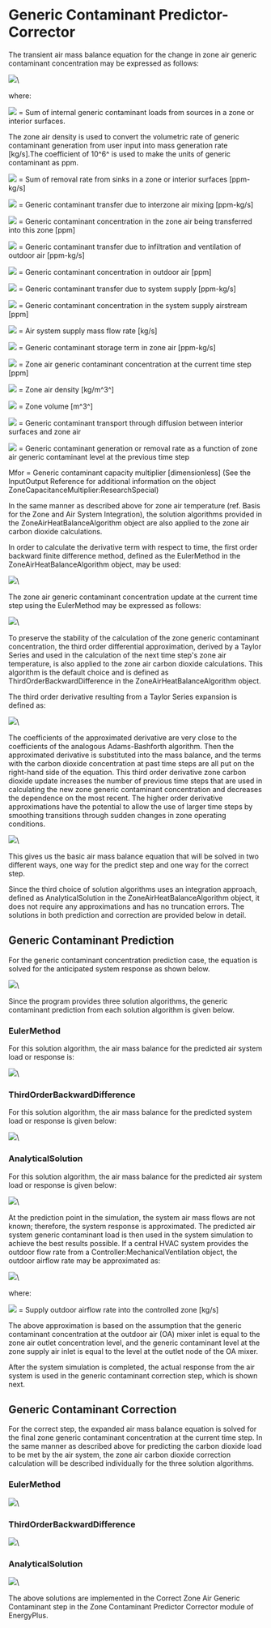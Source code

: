 # Generic Contaminant Predictor-Corrector

The transient air mass balance equation for the change in zone air generic contaminant concentration may be expressed as follows:

![](media/image99.png)\


where:

![](media/image100.png) =  Sum of internal generic contaminant loads from sources in a zone or interior surfaces.

The zone air density is used to convert the volumetric rate of generic contaminant generation from user input into mass generation rate [kg/s].The coefficient of 10^6^ is used to make the units of generic contaminant as ppm.

![](media/image101.png) = Sum of removal rate from sinks in a zone or interior surfaces [ppm-kg/s]

![](media/image102.png)  = Generic contaminant transfer due to interzone air mixing [ppm-kg/s]

![](media/image103.png)  = Generic contaminant concentration in the zone air being transferred into this zone [ppm]

![](media/image104.png)  = Generic contaminant transfer due to infiltration and ventilation of outdoor air [ppm-kg/s]

![](media/image105.png)  = Generic contaminant concentration in outdoor air [ppm]

![](media/image106.png)  = Generic contaminant transfer due to system supply [ppm-kg/s]

![](media/image107.png)  = Generic contaminant concentration in the system supply airstream [ppm]

![](media/image108.png)  = Air system supply mass flow rate [kg/s]

![](media/image109.png) = Generic contaminant storage term in zone air [ppm-kg/s]

![](media/image110.png)  = Zone air generic contaminant concentration at the current time step [ppm]

![](media/image111.png) = Zone air density [kg/m^3^]

![](media/image112.png) = Zone volume [m^3^]

![](media/image113.png) = Generic contaminant transport through diffusion between interior surfaces and zone air

![](media/image114.png) = Generic contaminant generation or removal rate as a function of zone air generic contaminant level at the previous time step

Mfor = Generic contaminant capacity multiplier [dimensionless] (See the InputOutput Reference for additional information on the object ZoneCapacitanceMultiplier:ResearchSpecial)

In the same manner as described above for zone air temperature (ref. Basis for the Zone and Air System Integration), the solution algorithms provided in the ZoneAirHeatBalanceAlgorithm object are also applied to the zone air carbon dioxide calculations.

In order to calculate the derivative term with respect to time, the first order backward finite difference method, defined as the EulerMethod in the ZoneAirHeatBalanceAlgorithm object, may be used:

![](media/image115.png)\


The zone air generic contaminant concentration update at the current time step using the EulerMethod may be expressed as follows:

![](media/image116.png)\


To preserve the stability of the calculation of the zone generic contaminant concentration, the third order differential approximation, derived by a Taylor Series and used in the calculation of the next time step's zone air temperature, is also applied to the zone air carbon dioxide calculations. This algorithm is the default choice and is defined as ThirdOrderBackwardDifference in the ZoneAirHeatBalanceAlgorithm object.

The third order derivative resulting from a Taylor Series expansion is defined as:

![](media/image117.png)\


The coefficients of the approximated derivative are very close to the coefficients of the analogous Adams-Bashforth algorithm. Then the approximated derivative is substituted into the mass balance, and the terms with the carbon dioxide concentration at past time steps are all put on the right-hand side of the equation. This third order derivative zone carbon dioxide update increases the number of previous time steps that are used in calculating the new zone generic contaminant concentration and decreases the dependence on the most recent. The higher order derivative approximations have the potential to allow the use of larger time steps by smoothing transitions through sudden changes in zone operating conditions.

![](media/image118.png)\


This gives us the basic air mass balance equation that will be solved in two different ways, one way for the predict step and one way for the correct step.

Since the third choice of solution algorithms uses an integration approach, defined as AnalyticalSolution in the ZoneAirHeatBalanceAlgorithm object, it does not require any approximations and has no truncation errors. The solutions in both prediction and correction are provided below in detail.

## Generic Contaminant Prediction

For the generic contaminant concentration prediction case, the equation is solved for the anticipated system response as shown below.

![](media/image119.png)\


Since the program provides three solution algorithms, the generic contaminant prediction from each solution algorithm is given below.

### EulerMethod

For this solution algorithm, the air mass balance for the predicted air system load or response is:

![](media/image120.png)\


### ThirdOrderBackwardDifference

For this solution algorithm, the air mass balance for the predicted system load or response is given below:

![](media/image121.png)\


### AnalyticalSolution

For this solution algorithm, the air mass balance for the predicted air system load or response is given below:

![](media/image122.png)\


At the prediction point in the simulation, the system air mass flows are not known; therefore, the system response is approximated. The predicted air system generic contaminant load is then used in the system simulation to achieve the best results possible. If a central HVAC system provides the outdoor flow rate from a Controller:MechanicalVentilation object, the outdoor airflow rate may be approximated as:

![](media/image123.png)\


where:

![](media/image124.png) = Supply outdoor airflow rate into the controlled zone [kg/s]

The above approximation is based on the assumption that the generic contaminant concentration at the outdoor air (OA) mixer inlet is equal to the zone air outlet concentration level, and the generic contaminant level at the zone supply air inlet is equal to the level at the outlet node of the OA mixer.

After the system simulation is completed, the actual response from the air system is used in the generic contaminant correction step, which is shown next.

## Generic Contaminant Correction

For the correct step, the expanded air mass balance equation is solved for the final zone generic contaminant concentration at the current time step. In the same manner as described above for predicting the carbon dioxide load to be met by the air system, the zone air carbon dioxide correction calculation will be described individually for the three solution algorithms.

### EulerMethod

![](media/image125.png)\


### ThirdOrderBackwardDifference

![](media/image126.png)\


### AnalyticalSolution

![](media/image127.png)\


The above solutions are implemented in the Correct Zone Air Generic Contaminant step in the Zone Contaminant Predictor Corrector module of EnergyPlus.